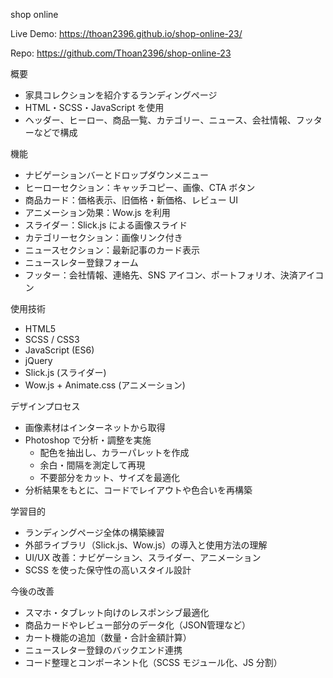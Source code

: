 shop online

Live Demo: https://thoan2396.github.io/shop-online-23/ 

Repo: https://github.com/Thoan2396/shop-online-23

 概要
- 家具コレクションを紹介するランディングページ  
- HTML・SCSS・JavaScript を使用  
- ヘッダー、ヒーロー、商品一覧、カテゴリー、ニュース、会社情報、フッターなどで構成  

 機能
- ナビゲーションバーとドロップダウンメニュー  
- ヒーローセクション：キャッチコピー、画像、CTA ボタン  
- 商品カード：価格表示、旧価格・新価格、レビュー UI  
- アニメーション効果：Wow.js を利用  
- スライダー：Slick.js による画像スライド  
- カテゴリーセクション：画像リンク付き  
- ニュースセクション：最新記事のカード表示  
- ニュースレター登録フォーム  
- フッター：会社情報、連絡先、SNS アイコン、ポートフォリオ、決済アイコン  

 使用技術
- HTML5  
- SCSS / CSS3  
- JavaScript (ES6)  
- jQuery  
- Slick.js (スライダー)  
- Wow.js + Animate.css (アニメーション)  

 デザインプロセス
- 画像素材はインターネットから取得  
- Photoshop で分析・調整を実施  
  - 配色を抽出し、カラーパレットを作成  
  - 余白・間隔を測定して再現  
  - 不要部分をカット、サイズを最適化  
- 分析結果をもとに、コードでレイアウトや色合いを再構築  

 学習目的
- ランディングページ全体の構築練習  
- 外部ライブラリ（Slick.js、Wow.js）の導入と使用方法の理解  
- UI/UX 改善：ナビゲーション、スライダー、アニメーション  
- SCSS を使った保守性の高いスタイル設計  

今後の改善
- スマホ・タブレット向けのレスポンシブ最適化  
- 商品カードやレビュー部分のデータ化（JSON管理など）  
- カート機能の追加（数量・合計金額計算）  
- ニュースレター登録のバックエンド連携  
- コード整理とコンポーネント化（SCSS モジュール化、JS 分割）  
